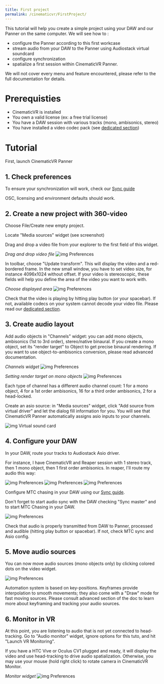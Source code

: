 ```yaml
---
title: First project
permalink: /cinematicvr/FirstProject/
---
```


[sync_guide]: {{site.baseurl}}/cinematicvr/PannerSync
[codec_section]: {{site.baseurl}}/cinematicvr/VideoCodecs

[prefs_screen]: {{site.baseurl}}/cinematicvr/img/tuto_prefs.png
[tuto_prefs_midi_2]: {{site.baseurl}}/cinematicvr/img/tuto_prefs_midi_2.png
[prefs_osc_screen]: {{site.baseurl}}/cinematicvr/img/tuto_prefs_osc.png
[tuto_video_file]: {{site.baseurl}}/cinematicvr/img/tuto_media_video.png
[tuto_video_size]: {{site.baseurl}}/cinematicvr/img/tuto_media_video_size.png
[tuto_audio_file_source]: {{site.baseurl}}/cinematicvr/img/tuto_audio_file_source.png
[tuto_channels]: {{site.baseurl}}/cinematicvr/img/tuto_channels.png
[tuto_audio_file_source_check]: {{site.baseurl}}/cinematicvr/img/tuto_audio_file_source_check.png
[tuto_channels_render]: {{site.baseurl}}/cinematicvr/img/tuto_channels_render.png
[tuto_monitor]: {{site.baseurl}}/cinematicvr/img/tuto_monitor.png
[tuto_asio]: {{site.baseurl}}/cinematicvr/img/tuto_asio.png
[toolbar_mtc]: {{site.baseurl}}/cinematicvr/img/toolbar_mtc.png
[toolbar_video]: {{site.baseurl}}/cinematicvr/img/toolbar_video.png
[VSC1]: {{site.baseurl}}/cinematicvr/img/asio/audiostack_virtualsoundcard.jpg
[reaper_route1]: {{site.baseurl}}/cinematicvr/img/asio/reaper_routing1.jpg
[reaper_route2]: {{site.baseurl}}/cinematicvr/img/asio/reaper_routing2.jpg
[reaper_route3]: {{site.baseurl}}/cinematicvr/img/asio/reaper_routing3.jpg

This tutorial will help you create a simple project using your DAW and our Panner on the same computer. We will see how to :
* configure the Panner according to this first workcase
* stream audio from your DAW to the Panner using Audiostack virtual soundcard 
* configure synchronization
* spatialize a first session within CinematicVR Panner. 

We will not cover every menu and feature encountered, please refer to the full documentation for details.

# Prerequisties
* CinematicVR is installed
* You own a valid license (ex: a free trial license)
* You have a DAW session with various tracks (mono, ambisonics, stereo)	
* You have installed a video codec pack (see [dedicated section][codec_section])

# Tutorial

First, launch CinematicVR Panner

## 1. Check preferences

To ensure your synchronization will work, check our [Sync guide][sync_guide]

OSC, licensing and environment defaults should work.

## 2. Create a new project with 360-video

Choose File/Create new empty project.

Locate "Media sources" widget (see screenshot)

Drag and drop a video file from your explorer to the first field of this widget.

_Drag and drop video file_
![img Preferences][tuto_video_file]

In toolbar, choose "Update transform". This will display the video and a red-bordered frame. In the new small window, you have to set video size, for instance 4096x1024 without offset. If your video is stereoscopic, these fields will help you define the area of the video you want to work with.

_Choose displayed area_
![img Preferences][tuto_video_size]

Check that the video is playing by hitting play button (or your spacebar). If not, available codecs on your system cannot decode your video file. Please read our [dedicated section][codec_section].

## 3. Create audio layout

Add audio objects in "Channels" widget: you can add mono objects, ambisonics (1st to 3rd order), stereo/native binaural. If you create a mono object, set its "render target" to Object to get precise binaural rendering. If you want to use object-to-ambisonics conversion, please read advanced documentation.

_Channels widget_
![img Preferences][tuto_channels]

_Setting render target on mono objects_
![img Preferences][tuto_channels_render]

Each type of channel has a different audio channel count: 1 for a mono object, 4 for a 1st order ambisonics, 16 for a third order ambisonics, 2 for a head-locked. 

Create an asio source: in "Media sources" widget, click "Add source from virtual driver" and let the dialog fill information for you. You will see that CinematicVR Panner automatically assigns asio inputs to your channels.

![img Virtual sound card][VSC1]

## 4. Configure your DAW

In your DAW, route your tracks to Audiostack Asio driver. 

For instance, I have CinematicVR and Reaper session with 1 stereo track, then 1 mono object, then 1 first order ambisonics. In reaper, I'll route my audio this way:

![img Preferences][reaper_route1]
![img Preferences][reaper_route2]
![img Preferences][reaper_route3]

Configure MTC chasing in your DAW using our [Sync guide][sync_guide].

Don't forget to start audio sync with the DAW checking "Sync master" and to start MTC Chasing in your DAW.

![img Preferences][toolbar_mtc]

Check that audio is properly transmitted from DAW to Panner, processed and audible (hitting play button or spacebar). If not, check MTC sync and Asio config.

## 5. Move audio sources

You can now move audio sources (mono objects only) by clicking colored dots on the video widget.

![img Preferences][toolbar_video]

Automation system is based on key-positions. Keyframes provide interpolation to smooth movements; they also come with a "Draw" mode for fast moving sources. Please consult advanced section of the doc to learn more about keyframing and tracking your audio sources.

## 6. Monitor in VR

At this point, you are listening to audio that is not yet connected to head-tracking. Go to "Audio monitor" widget, ignore options for this tuto, and hit "Launch VR Monitoring".

If you have a HTC Vive or Oculus CV1 plugged and ready, it will display the video and use head-tracking to drive audio spatialization. Otherwise, you may use your mouse (hold right click) to rotate camera in CinematicVR Monitor.

_Monitor widget_
![img Preferences][tuto_monitor]

